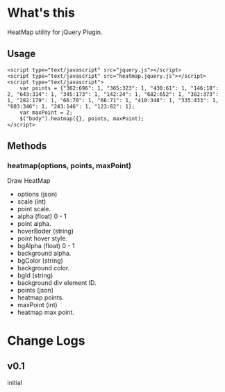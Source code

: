 # What's this
HeatMap utility for jQuery Plugin.

## Usage
	<script type="text/javascript" src="jquery.js"></script>
	<script type="text/javascript" src="heatmap.jquery.js"></script>
	<script type="text/javascript">
		var points = {"362:696": 1, "365:323": 1, "430:61": 1, "146:18": 2, "643:314": 1, "345:173": 1, "142:24": 1, "682:652": 1, "382:373": 1, "282:179": 1, "66:70": 1, "66:71": 1, "410:348": 1, "335:433": 1, "603:346": 1, "243:146": 1, "123:82": 1};
		var maxPoint = 2;
		$("body").heatmap({}, points, maxPoint);
	</script>

## Methods
### heatmap(options, points, maxPoint)
Draw HeatMap

- options (json)
 - scale (int)
  - point scale.
 - alpha (float) 0 - 1
  - point alpha.
 - hoverBoder (string)
  - point hover style.
 -  bgAlpha (float) 0 - 1
  - background alpha.
 - bgColor (string)
  - background color.
 - bgId (string)
  - background div element ID.
 - points (json)
  - heatmap points.
 - maxPoint (int)
  - heatmap max point.

# Change Logs
## v0.1
initial
